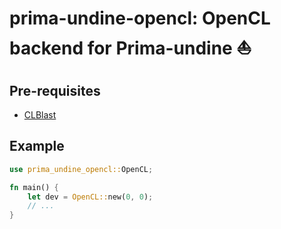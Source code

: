 # prima-undine-opencl: OpenCL backend for Prima-undine ⛵

## Pre-requisites

* [CLBlast](https://github.com/CNugteren/CLBlast)

## Example

```rust
use prima_undine_opencl::OpenCL;

fn main() {
    let dev = OpenCL::new(0, 0);
    // ...
}
```

